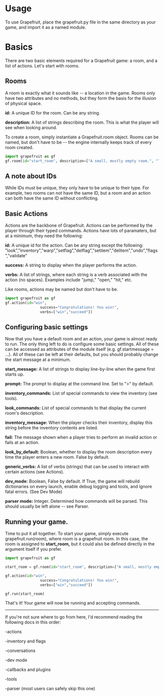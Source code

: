 # Usage
To use Grapefruit, place the grapefruit.py file in the same directory as your game, and import it as a named module.

# Basics
There are two basic elements required for a Grapefruit game: a room, and a list of actions. Let's start with rooms.

## Rooms
A room is exactly what it sounds like -- a location in the game. Rooms only have two attributes and no methods, but they form the basis for the illusion of physical space.

**id:** A unique ID for the room. Can be any string.

**description:** A list of strings describing the room. This is what the player will see when looking around.

To create a room, simply instantiate a Grapefruit.room object. Rooms can be named, but don't have to be -- the engine internally keeps track of every room created.

```python
import grapefruit as gf
gf.room(id="start_room", description=["A small, mostly empty room.", "There's a table in the corner."])
```

## A note about IDs
While IDs must be unique, they only have to be unique to their type. For example, two rooms can not have the same ID, but a room and an action can both have the same ID without conflicting.

## Basic Actions
Actions are the backbone of Grapefruit. Actions can be performed by the player through their typed commands. Actions have lots of paramaters, but at a minimum, they need the following:

**id:** A unique id for the action. Can be any string except the following: "look","inventory","warp","setflag","delflag","setitem","delitem","undo","flags","validate"

**success:** A string to display when the player performs the action.

**verbs:** A list of strings, where each string is a verb associated with the action (no spaces). Examples include "jump," "open," "hit," etc.

Like rooms, actions may be named but don't have to be.

```python
import grapefruit as gf
gf.action(id="win",
                success="Congratulations! You win!",
                verbs=["win","succeed"])
```

## Configuring basic settings
Now that you have a default room and an action, your game is almost ready to run. The only thing left to do is configure some basic settings.
All of these can be accessed as attributes of the module itself (e.g. gf.startmessage = ...). All of these can be left at their defaults, but you should probably change the start message at a minimum.

**start_message:** A list of strings to display line-by-line when the game first starts up.

**prompt:** The prompt to display at the command line. Set to ">" by default.

**inventory_commands:** List of special commands to view the inventory (see tools).

**look_commands:** List of special commands to that display the current room's description.

**inventory_message:** When the player checks their inventory, display this string before the inventory contents are listed.

**fail:** The message shown when a player tries to perform an invalid action or fails at an action.

**look_by_default:** Boolean, whether to display the room description every time the player enters a new room. False by default.

**generic_verbs:** A list of verbs (strings) that can be used to interact with certain actions (see Actions).

**dev_mode:** Boolean, False by default. If True, the game will rebuild dictionaries on every launch, enable debug logging and tools, and ignore fatal errors. (See Dev Mode)

**parser mode:** Integer. Determined how commands will be parsed. This should usually be left alone -- see Parser.

## Running your game.
Time to put it all together. To start your game, simply execute grapefruit.run(room), where room is a grapefruit room. In this case, the room is assigned to **start_room,** but it could also be defined directly in the argument itself if you prefer.
```python
import grapefruit as gf

start_room = gf.room(id="start_room", description=["A small, mostly empty room.", "There's a table in the corner."])

gf.action(id="win",
                success="Congratulations! You win!",
                verbs=["win","succeed"])

gf.run(start_room)
```

That's it! Your game will now be running and accepting commands.

---

If you're not sure where to go from here, I'd recommend reading the following docs in this order:

-actions

-inventory and flags

-conversations

-dev mode

-callbacks and plugins

-tools

-parser (most users can safely skip this one)
